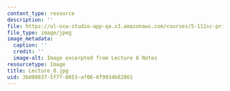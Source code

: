 ```yaml
---
content_type: resource
description: ''
file: https://ol-ocw-studio-app-qa.s3.amazonaws.com/courses/5-111sc-principles-of-chemical-science-fall-2014/3b8008375f7f0653af066f9934b82861_Lecture_8.jpg
file_type: image/jpeg
image_metadata:
  caption: ''
  credit: ''
  image-alt: Image excerpted from Lecture 8 Notes
resourcetype: Image
title: Lecture_8.jpg
uid: 3b800837-5f7f-0653-af06-6f9934b82861
---
```

